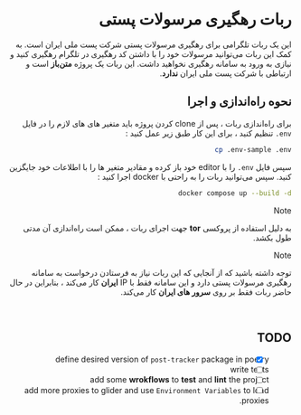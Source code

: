 <html dir="rtl">

# ربات رهگیری مرسولات پستی
این یک ربات تلگرامی برای رهگیری مرسولات پستی شرکت پست ملی ایران است. به کمک این ربات می‌توانید مرسولات خود را با داشتن کد رهگیری در تلگرام رهگیری کنید و نیازی به ورود به سامانه رهگیری نخواهید داشت.
این ربات یک پروژه **متن‌باز** است و ارتباطی با شرکت پست ملی ایران **ندارد**.

## نحوه راه‌اندازی و اجرا
برای راه‌اندازی ربات ، پس از clone کردن پروژه باید متغیر های های لازم را در فایل ‎`.env` تنظیم کنید ، برای این کار طبق زیر عمل کنید :
```bash
cp .env-sample .env
```
سپس فایل ‍‎`.env` را با editor خود باز کرده و مقادیر متغیر ها را با اطلاعات خود جایگزین کنید.
سپس می‌توانید ربات را به راحتی با docker اجرا کنید :
```bash
docker compose up --build -d
```


> [!NOTE]
> به دلیل استفاده از پروکسی **tor** جهت اجرای ربات ، ممکن است راه‌اندازی آن مدتی طول بکشد.


> [!NOTE]
> توجه داشته باشید که از آنجایی که این ربات نیاز به فرستادن درخواست به سامانه رهگیری مرسولات پستی دارد و این سامانه فقط با IP **ایران** کار می‌کند ، بنابراین در حال حاضر ربات فقط بر روی **سرور های ایران** کار می‌کند.


</html>

<br>

## TODO
- [x] define desired version of `post-tracker` package in poetry
- [ ] write tests
- [ ] add some **wrokflows** to **test** and **lint** the project
- [ ] add more proxies to glider and use `Environment Variables` to load proxies.
